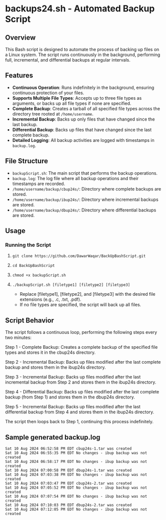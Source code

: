 # backups24.sh - Automated Backup Script

## Overview

This Bash script is designed to automate the process of backing up files on a Linux system. The script runs continuously in the background, performing full, incremental, and differential backups at regular intervals.

## Features

- **Continuous Operation**: Runs indefinitely in the background, ensuring continuous protection of your files.
- **Supports Multiple File Types**: Accepts up to three file types as arguments, or backs up all file types if none are specified.
- **Complete Backup**: Creates a tarball of all specified file types across the directory tree rooted at `/home/username`.
- **Incremental Backup**: Backs up only files that have changed since the last backup.
- **Differential Backup**: Backs up files that have changed since the last complete backup.
- **Detailed Logging**: All backup activities are logged with timestamps in `backup.log`.

## File Structure

- `backupScript.sh`: The main script that performs the backup operations.
- `backup.log`: The log file where all backup operations and their timestamps are recorded.
- `/home/username/backup/cbup24s/`: Directory where complete backups are stored.
- `/home/username/backup/ibup24s/`: Directory where incremental backups are stored.
- `/home/username/backup/dbup24s/`: Directory where differential backups are stored.

## Usage

### Running the Script

1. 
   ```
   git clone https://github.com/DawarWaqar/BackUpBashScript.git
   ```
2.  ```
    cd BackUpBashScript
    ```
3.  ```
    chmod +x backupScript.sh
    ```
4.  
    ```
    ./backupScript.sh [filetype1] [filetype2] [filetype3]
    ```
    * Replace [filetype1], [filetype2], and [filetype3] with the desired file extensions (e.g., .c, .txt, .pdf).
    * If no file types are specified, the script will back up all files.


## Script Behavior
The script follows a continuous loop, performing the following steps every two minutes:

Step 1 - Complete Backup: Creates a complete backup of the specified file types and stores it in the cbup24s directory.

Step 2 - Incremental Backup: Backs up files modified after the last complete backup and stores them in the ibup24s directory.

Step 3 - Incremental Backup: Backs up files modified after the last incremental backup from Step 2 and stores them in the ibup24s directory.

Step 4 - Differential Backup: Backs up files modified after the last complete backup (from Step 1) and stores them in the dbup24s directory.

Step 5 - Incremental Backup: Backs up files modified after the last differential backup from Step 4 and stores them in the ibup24s directory.

The script then loops back to Step 1, continuing this process indefinitely.

## Sample generated backup.log
```
Sat 10 Aug 2024 06:52:58 PM EDT cbup24s-1.tar was created
Sat 10 Aug 2024 06:55:35 PM EDT No changes - ibup backup was not created
Sat 10 Aug 2024 06:58:17 PM EDT No changes - ibup backup was not created
Sat 10 Aug 2024 07:00:58 PM EDT dbup24s-1.tar was created
Sat 10 Aug 2024 07:03:38 PM EDT No changes - ibup backup was not created
Sat 10 Aug 2024 07:03:47 PM EDT cbup24s-2.tar was created
Sat 10 Aug 2024 07:05:52 PM EDT No changes - ibup backup was not created
Sat 10 Aug 2024 07:07:54 PM EDT No changes - ibup backup was not created
Sat 10 Aug 2024 07:10:03 PM EDT dbup24s-2.tar was created
Sat 10 Aug 2024 07:12:05 PM EDT No changes - ibup backup was not created
```